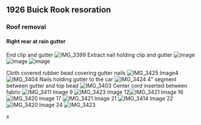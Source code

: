 ## 1926 Buick Rook resoration
### Roof removal
#### Right rear at rain gutter





End clip and gutter ![IMG_3399](https://user-images.githubusercontent.com/1431998/82164015-6371f200-987c-11ea-95fa-3642bb5d9bca.jpg)
Extract nail holding clip and gutter ![image](https://user-images.githubusercontent.com/1431998/82164019-6836a600-987c-11ea-9a5c-bf96add66f02.jpg)
![image](https://user-images.githubusercontent.com/1431998/82164009-5ce37a80-987c-11ea-97e5-8e250ffe6c4c.jpg)
![image](https://user-images.githubusercontent.com/1431998/82164019-6836a600-987c-11ea-9a5c-bf96add66f02.jpg)





Cloth covered rubber bead covering gutter nails ![IMG_3425](https://user-images.githubusercontent.com/1431998/82373368-7a832200-99eb-11ea-8e8a-0af824007577.jpg)
Image4![IMG_3404](https://user-images.githubusercontent.com/1431998/82164000-51904f00-987c-11ea-8edb-09522fdee0c7.jpg)
Nails holding gutter to the car ![IMG_3424](https://user-images.githubusercontent.com/1431998/82373396-866ee400-99eb-11ea-9d65-e22e13f843b9.jpg)
4" segment between gutter and top bead ![IMG_3403](https://user-images.githubusercontent.com/1431998/82164002-56550300-987c-11ea-934e-0a3ff299daed.jpg)
Center cord inserted between fabric ![IMG_3411](https://user-images.githubusercontent.com/1431998/82454205-786aa300-9a7f-11ea-85a2-15fea6b50c08.jpg)
Image 9 ![IMG_3423](https://user-images.githubusercontent.com/1431998/82373408-8969d480-99eb-11ea-8d46-e677c9da2a37.jpg)
Image 12![IMG_3421](https://user-images.githubusercontent.com/1431998/82373423-8c64c500-99eb-11ea-9e33-bda185bd9d2d.jpg)
Image 16 ![IMG_3420](https://user-images.githubusercontent.com/1431998/82373636-dea5e600-99eb-11ea-86a7-51b890f89d6c.jpg)
Image 17 ![IMG_3421](https://user-images.githubusercontent.com/1431998/82373641-df3e7c80-99eb-11ea-80b2-14ad80d0b701.jpg)
Image 21 ![IMG_3414](https://user-images.githubusercontent.com/1431998/82373661-e4033080-99eb-11ea-85cf-c61bf930c00c.jpg)
Image 22 ![IMG_3420](https://user-images.githubusercontent.com/1431998/82373665-e5345d80-99eb-11ea-9024-0b4cc75f4c1d.jpg)
Image 24 ![IMG_3423](https://user-images.githubusercontent.com/1431998/82373667-e5345d80-99eb-11ea-8a7c-2f8d47bd956c.jpg)



x
